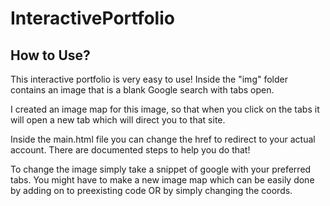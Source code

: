 # InteractivePortfolio

## How to Use?

This interactive portfolio is very easy to use! Inside the "img" folder contains an image that is a blank Google search with tabs open.

I created an image map for this image, so that when you click on the tabs it will open a new tab which will direct you to that site. 

Inside the main.html file you can change the href to redirect to your actual account. There are documented steps to help you do that!

To change the image simply take a snippet of google with your preferred tabs. You might have to make a new image map which can be easily done by adding on to preexisting code OR by simply changing the coords.
